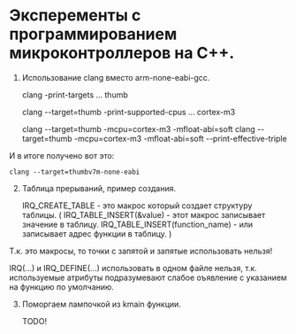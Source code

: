 # Эксперементы с программированием микроконтроллеров на С++.

1. Использование clang вместо arm-none-eabi-gcc.

    clang -print-targets
    ...
    thumb

    clang --target=thumb -print-supported-cpus
    ...
    cortex-m3

    clang --target=thumb -mcpu=cortex-m3 -mfloat-abi=soft
    clang --target=thumb -mcpu=cortex-m3 -mfloat-abi=soft --print-effective-triple

  И в итоге получено вот это:

    clang --target=thumbv7m-none-eabi

2. Таблица прерываний, пример создания.

    IRQ_CREATE_TABLE - это макрос который создает структуру таблицы.
    (
        IRQ_TABLE_INSERT(&value) - этот макрос записывает значение в таблицу.
        IRQ_TABLE_INSERT(function_name) - или записывает адрес функции в таблицу.
    )

  Т.к. это макросы, то точки с запятой и запятые использовать нельзя!

  IRQ(...) и IRQ_DEFINE(...) использовать в одном файле нельзя, т.к. используемые атрибуты
  подразумевают слабое оъявление с указанием на функцию по умолчанию.

3. Поморгаем лампочкой из kmain функции.

    TODO!
